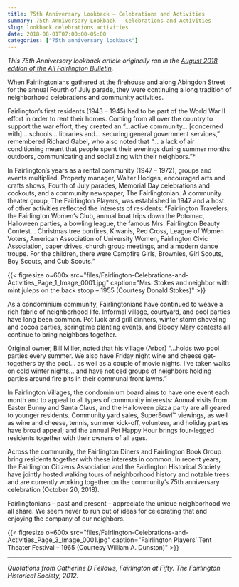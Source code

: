 ```yaml
---
title: 75th Anniversary Lookback — Celebrations and Activities
summary: 75th Anniversary Lookback — Celebrations and Activities
slug: lookback celebrations activities
date: 2018-08-01T07:00:00-05:00
categories: ["75th anniversary lookback"]
---
```


*This 75th Anniversary lookback article originally ran in the [August 2018 edition of the All Fairlington Bulletin](http://www.fca-fairlington.org/wp-content/uploads/august_2018_afb.pdf#page=9).*

When Fairlingtonians gathered at the firehouse and along Abingdon Street for the annual Fourth of July parade, they were continuing a long tradition of neighborhood celebrations and community activities.

Fairlington’s first residents (1943 – 1945) had to be part of the World War II effort in order to rent their homes. Coming from all over the country to support the war effort, they created an “…active community… [concerned with]… schools… libraries and… securing general government services,” remembered Richard Gabel, who also noted that “… a lack of air conditioning meant that people spent their evenings during summer months outdoors, communicating and socializing with their neighbors.”*

In Fairlington’s years as a rental community (1947 – 1972), groups and events multiplied. Property manager, Walter Hodges, encouraged arts and crafts shows, Fourth of July parades, Memorial Day celebrations and cookouts, and a community newspaper, The Fairlingtonian. A community theater group, The Fairlington Players, was established in 1947 and a host of other activities reflected the interests of residents: “Fairlington Travelers, the Fairlington Women’s Club, annual boat trips down the Potomac, Halloween parties, a bowling league, the famous Mrs. Fairlington Beauty Contest… Christmas tree bonfires, Kiwanis, Red Cross, League of Women Voters, American Association of University Women, Fairlington Civic Association, paper drives, church group meetings, and a modern dance troupe. For the children, there were Campfire Girls, Brownies, Girl Scouts, Boy Scouts, and Cub Scouts.”

{{< figresize o=600x src="files/Fairlington-Celebrations-and-Activities_Page_1_Image_0001.jpg" caption="Mrs. Stokes and neighbor with mint juleps on the back stoop – 1955 (Courtesy Donald Stokes)" >}}

As a condominium community, Fairlingtonians have continued to weave a rich fabric of neighborhood life. Informal village, courtyard, and pool parties have long been common. Pot luck and grill dinners, winter storm shoveling and cocoa parties, springtime planting events, and Bloody Mary contests all continue to bring neighbors together.

Original owner, Bill Miller, noted that his village (Arbor) “…holds two pool parties every summer. We also have Friday night wine and cheese get-togethers by the pool… as well as a couple of movie nights. I’ve taken walks on cold winter nights… and have noticed groups of neighbors holding parties around fire pits in their communal front lawns.”

In Fairlington Villages, the condominium board aims to have one event each month and to appeal to all types of community interests: Annual visits from Easter Bunny and Santa Claus, and the Halloween pizza party are all geared to younger residents. Community yard sales, SuperBowl™ viewings, as well as wine and cheese, tennis, summer kick-off, volunteer, and holiday parties have broad appeal; and the annual Pet Happy Hour brings four-legged residents together with their owners of all ages.

Across the community, the Fairlington Diners and Fairlington Book Group bring residents together with these interests in common. In recent years, the Fairlington Citizens Association and the Fairlington Historical Society have jointly hosted walking tours of neighborhood history and notable trees and are currently working together on the community’s 75th anniversary celebration (October 20, 2018).

Fairlingtonians – past and present – appreciate the unique neighborhood we all share. We seem never to run out of ideas for celebrating that and enjoying the company of our neighbors.

{{< figresize o=600x src="files/Fairlington-Celebrations-and-Activities_Page_3_Image_0001.jpg" caption="Fairlington Players’ Tent Theater Festival – 1965 (Courtesy William A. Dunston)" >}}

---

*Quotations from Catherine D Fellows, Fairlington at Fifty. The Fairlington Historical Society, 2012.*